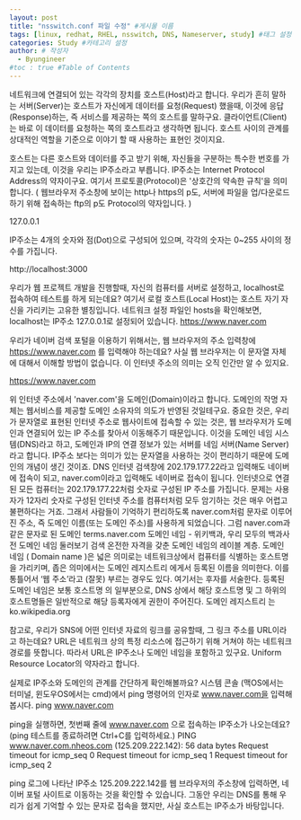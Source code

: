 ```yaml
---
layout: post
title: "nsswitch.conf 파일 수정" #게시물 이름
tags: [linux, redhat, RHEL, nsswitch, DNS, Nameserver, study] #태그 설정
categories: Study #카테고리 설정
author: # 작성자
  - Byungineer
#toc : true #Table of Contents
---
```




네트워크에 연결되어 있는 각각의 장치를 호스트(Host)라고 합니다. 우리가 흔히 말하는 서버(Server)는 호스트가 자신에게 데이터를 요청(Request) 했을때, 이것에 응답(Response)하는, 즉 서비스를 제공하는 쪽의 호스트를 말하구요. 클라이언트(Client)는 바로 이 데이터를 요청하는 쪽의 호스트라고 생각하면 됩니다. 호스트 사이의 관계를 상대적인 역할을 기준으로 이야기 할 때 사용하는 표현인 것이지요.

호스트는 다른 호스트와 데이터를 주고 받기 위해, 자신들을 구분하는 특수한 번호를 가지고 있는데, 이것을 우리는 IP주소라고 부릅니다. IP주소는 Internet Protocol Address의 약자이구요. 여기서 프로토콜(Protocol)은 '상호간의 약속한 규칙'을 의미합니다. ( 웹브라우저 주소창에 보이는 http나 https의 p도, 서버에 파일을 업/다운로드 하기 위해 접속하는 ftp의 p도 Protocol의 약자입니다. )

127.0.0.1

IP주소는 4개의 숫자와 점(Dot)으로 구성되어 있으며, 각각의 숫자는 0~255 사이의 정수를 가집니다. 

http://localhost:3000

우리가 웹 프로젝트 개발을 진행할때, 자신의 컴퓨터를 서버로 설정하고, localhost로 접속하여 테스트를 하게 되는데요? 여기서 로컬 호스트(Local Host)는 호스트 자기 자신을 가리키는 고유한 별칭입니다. 네트워크 설정 파일인 hosts을 확인해보면, localhost는 IP주소 127.0.0.1로 설정되어 있습니다.
https://www.naver.com

우리가 네이버 검색 포털을 이용하기 위해서는, 웹 브라우저의 주소 입력창에 https://www.naver.com 를 입력해야 하는데요? 사실 웹 브라우저는 이 문자열 자체에 대해서 이해할 방법이 없습니다. 이 인터넷 주소의 의미는 오직 인간만 알 수 있지요.

https://www.naver.com

위 인터넷 주소에서 'naver.com'을 도메인(Domain)이라고 합니다. 도메인의 작명 자체는 웹서비스를 제공할 도메인 소유자의 의도가 반영된 것일테구요. 중요한 것은, 우리가 문자열로 표현된 인터넷 주소로 웹사이트에 접속할 수 있는 것은, 웹 브라우저가 도메인과 연결되어 있는 IP 주소를 찾아서 이동해주기 때문입니다. 이것을 도메인 네임 시스템(DNS)라고 하고, 도메인과 IP의 연결 정보가 있는 서버를 네임 서버(Name Server)라고 합니다. IP주소 보다는 의미가 있는 문자열을 사용하는 것이 편리하기 때문에 도메인의 개념이 생긴 것이죠.
DNS
인터넷 검색창에 202.179.177.22라고 입력해도 네이버에 접속이 되고, naver.com이라고 입력해도 네이버로 접속이 됩니다. 인터넷으로 연결된 모든 컴퓨터는 202.179.177.22처럼 숫자로 구성된 IP 주소를 가집니다. 문제는 사용자가 12자리 숫자로 구성된 인터넷 주소를 컴퓨터처럼 모두 암기하는 것은 매우 어렵고 불편하다는 거죠. 그래서 사람들이 기억하기 편리하도록 naver.com처럼 문자로 이루어진 주소, 즉 도메인 이름(또는 도메인 주소)를 사용하게 되었습니다. 그럼 naver.com과 같은 문자로 된 도메인
terms.naver.com
도메인 네임 - 위키백과, 우리 모두의 백과사전
도메인 네임 둘러보기 검색 온전한 자격을 갖춘 도메인 네임의 레이블 계층. 도메인 네임 ( Domain name )은 넓은 의미로는 네트워크상에서 컴퓨터를 식별하는 호스트명 을 가리키며, 좁은 의미에서는 도메인 레지스트리 에게서 등록된 이름을 의미한다. 이를 통틀어서 ‘웹 주소’라고 (잘못) 부르는 경우도 있다. 여기서는 후자를 서술한다. 등록된 도메인 네임은 보통 호스트명 의 일부분으로, DNS 상에서 해당 호스트명 및 그 하위의 호스트명들은 일반적으로 해당 등록자에게 권한이 주어진다. 도메인 레지스트리 는
ko.wikipedia.org

참고로, 우리가 SNS에 어떤 인터넷 자료의 링크를 공유할때, 그 링크 주소를 URL이라고 하는데요? URL은 네트워크 상의 특정 리소스에 접근하기 위해 거쳐야 하는 네트워크 경로를 뜻합니다. 따라서 URL은 IP주소나 도메인 네임을 포함하고 있구요. Uniform Resource Locator의 약자라고 합니다.

실제로 IP주소와 도메인의 관계를 간단하게 확인해볼까요? 시스템 콘솔 (맥OS에서는 터미널, 윈도우OS에서는 cmd)에서 ping 명령어의 인자로 www.naver.com을 입력해 봅시다.
ping www.naver.com

ping을 실행하면, 첫번째 줄에 www.naver.com 으로 접속하는 IP주소가 나오는데요? (ping 테스트를 종료하려면 Ctrl+C를 입력하세요.)
PING www.naver.com.nheos.com (125.209.222.142): 56 data bytes
Request timeout for icmp_seq 0
Request timeout for icmp_seq 1
Request timeout for icmp_seq 2

ping 로그에 나타난 IP주소 125.209.222.142를 웹 브라우저의 주소창에 입력하면, 네이버 포털 사이트로 이동하는 것을 확인할 수 있습니다. 그동안 우리는 DNS를 통해 우리가 쉽게 기억할 수 있는 문자로 접속을 했지만, 사실 호스트는 IP주소가 바탕입니다.